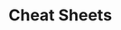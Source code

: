                                                                                                                        
                                                                                                                
# Cheat Sheets           

   




